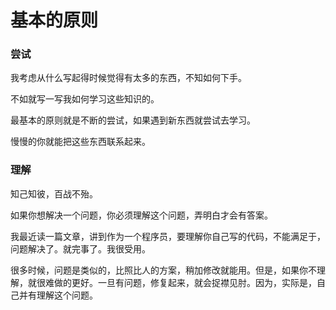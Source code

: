 # 基本的原则


### 尝试


我考虑从什么写起得时候觉得有太多的东西，不知如何下手。

不如就写一写我如何学习这些知识的。

最基本的原则就是不断的尝试，如果遇到新东西就尝试去学习。

慢慢的你就能把这些东西联系起来。

### 理解

知己知彼，百战不殆。

如果你想解决一个问题，你必须理解这个问题，弄明白才会有答案。

我最近读一篇文章，讲到作为一个程序员，要理解你自己写的代码，不能满足于，问题解决了。就完事了。我很受用。

很多时候，问题是类似的，比照比人的方案，稍加修改就能用。但是，如果你不理解，就很难做的更好。一旦有问题，修复起来，就会捉襟见肘。因为，实际是，自己并有理解这个问题。

